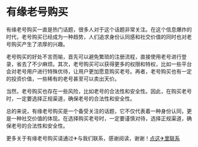 # 有缘老号购买

有缘老号购买一直是热门话题，很多人对于这个话题非常关注。在这个信息爆炸的时代，老号购买已经成为一种趋势，人们追求身份认同感和社交价值的同时也对老号购买产生了浓厚的兴趣。

老号购买的好处不言而喻，首先可以避免繁琐的注册流程，直接使用老号进行登录，省去了不少麻烦。其次，老号购买可以获得更多的权限和特权，比如一些平台会对老号用户进行特殊优待，让用户更加愿意购买老号。再者，老号购买也有一定的投资价值，一些稀有的老号甚至可以卖出天价。

当然，老号购买也存在一些风险，比如老号的合法性和安全性。因此，在购买老号时，一定要选择正规渠道，确保老号的合法性和安全性。

总的来说，有缘老号购买是一个备受关注的话题，它不仅代表着一种身份认同，更是一种社交价值的体现。在选择购买老号时，一定要谨慎对待，选择正规渠道，确保老号的合法性和安全性。

更多关于有缘老号购买请通过✈与我们联系，感谢阅读，谢谢！[点这✈里联系](https://w.k02.cc)